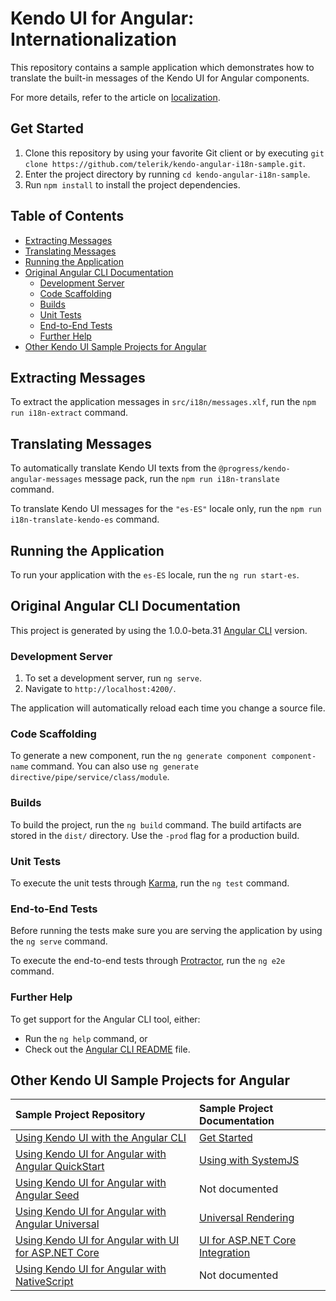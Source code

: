 # Kendo UI for Angular: Internationalization

This repository contains a sample application which demonstrates how to translate the built-in messages of the Kendo UI for Angular components.

For more details, refer to the article on [localization](http://www.telerik.com/kendo-angular-ui/components/localization/).

## Get Started

1. Clone this repository by using your favorite Git client or by executing `git clone https://github.com/telerik/kendo-angular-i18n-sample.git`.
1. Enter the project directory by running `cd kendo-angular-i18n-sample`.
1. Run `npm install` to install the project dependencies.

## Table of Contents

* [Extracting Messages](#extracting-messages)
* [Translating Messages](#translating-messages)
* [Running the Application](#running-the-application)
* [Original Angular CLI Documentation](#original-angular-cli-documentation)
    * [Development Server](#development-server)
    * [Code Scaffolding](#code-scaffolding)
    * [Builds](#builds)
    * [Unit Tests](#unit-tests)
    * [End-to-End Tests](#end-to-end-tests)
    * [Further Help](#further-help)
* [Other Kendo UI Sample Projects for Angular](#other-kendo-ui-sample-projects-for-angular)

## Extracting Messages

To extract the application messages in `src/i18n/messages.xlf`, run the `npm run i18n-extract` command.

## Translating Messages

To automatically translate Kendo UI texts from the `@progress/kendo-angular-messages` message pack, run the `npm run i18n-translate` command.

To translate Kendo UI messages for the `"es-ES"` locale only, run the `npm run i18n-translate-kendo-es` command.

## Running the Application

To run your application with the `es-ES` locale, run the `ng run start-es`.

## Original Angular CLI Documentation

This project is generated by using the 1.0.0-beta.31 [Angular CLI](https://github.com/angular/angular-cli) version.

### Development Server

1. To set a development server, run `ng serve`.
1. Navigate to `http://localhost:4200/`.

The application will automatically reload each time you change a source file.

### Code Scaffolding

To generate a new component, run the `ng generate component component-name` command. You can also use `ng generate directive/pipe/service/class/module`.

### Builds

To build the project, run the `ng build` command. The build artifacts are stored in the `dist/` directory. Use the `-prod` flag for a production build.

### Unit Tests

To execute the unit tests through [Karma](https://karma-runner.github.io), run the `ng test` command.

### End-to-End Tests

Before running the tests make sure you are serving the application by using the `ng serve` command.

To execute the end-to-end tests through [Protractor](http://www.protractortest.org/), run the `ng e2e` command.

### Further Help

To get support for the Angular CLI tool, either:

* Run the `ng help` command, or
* Check out the [Angular CLI README](https://github.com/angular/angular-cli/blob/master/README.md) file.

## Other Kendo UI Sample Projects for Angular

|Sample Project Repository                                        |Sample Project Documentation |
|:---                                                             |:---                         |
|[Using Kendo UI with the Angular CLI](https://github.com/telerik/kendo-angular-quickstart-cli) |[Get Started](http://www.telerik.com/kendo-angular-ui/getting-started/)|
|[Using Kendo UI for Angular with Angular QuickStart](https://github.com/telerik/kendo-angular-quickstart) |[Using with SystemJS](http://www.telerik.com/kendo-angular-ui/components/installation/system-js/)|
|[Using Kendo UI for Angular with Angular Seed](https://github.com/telerik/kendo-angular-quickstart-seed)  |Not documented        |
|[Using Kendo UI for Angular with Angular Universal](https://github.com/telerik/kendo-angular-universal-demo) |[Universal Rendering](http://www.telerik.com/kendo-angular-ui/components/framework/universal/)|
|[Using Kendo UI for Angular with UI for ASP.NET Core](https://github.com/telerik/kendo-angular-demo-aspnetcore-data/tree/master) |[UI for ASP.NET Core Integration](http://www.telerik.com/kendo-angular-ui/components/dataquery/mvc-integration/)|
|[Using Kendo UI for Angular with NativeScript](https://github.com/telerik/ng2-dashboard)                     |Not documented   |
